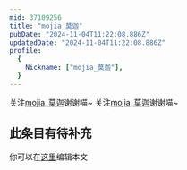 ```yaml
---
mid: 37109256
title: "mojia_莫迦"
pubDate: "2024-11-04T11:22:08.886Z"
updatedDate: "2024-11-04T11:22:08.886Z"
profile:
  {
    Nickname: ["mojia_莫迦"],
  }
---
```


关注[mojia_莫迦](https://space.bilibili.com/37109256)谢谢喵~ 关注[mojia_莫迦](https://space.bilibili.com/37109256)谢谢喵~

## 此条目有待补充
你可以在[这里](https://github.com/Yuhanawa/VTuber.ICU-Content/edit/master/v/mojia_莫迦/index.md)编辑本文
